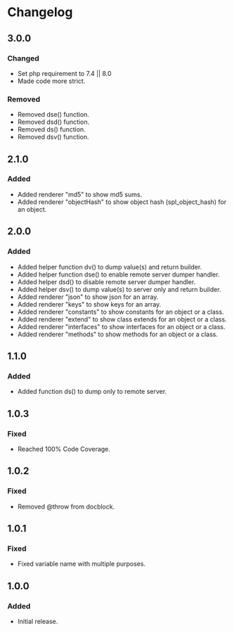 # Changelog

## 3.0.0

### Changed
- Set php requirement to 7.4 || 8.0
- Made code more strict.

### Removed
- Removed dse() function.
- Removed dsd() function.
- Removed ds() function.
- Removed dsv() function.

## 2.1.0

### Added
- Added renderer "md5" to show md5 sums.
- Added renderer "objectHash" to show object hash (spl_object_hash) for an object.

## 2.0.0

### Added
- Added helper function dv() to dump value(s) and return builder.
- Added helper function dse() to enable remote server dumper handler.
- Added helper dsd() to disable remote server dumper handler.
- Added helper dsv() to dump value(s) to server only and return builder.
- Added renderer "json" to show json for an array.
- Added renderer "keys" to show keys for an array.
- Added renderer "constants" to show constants for an object or a class.
- Added renderer "extend" to show class extends for an object or a class.
- Added renderer "interfaces" to show interfaces for an object or a class.
- Added renderer "methods" to show methods for an object or a class.

## 1.1.0

### Added
- Added function ds() to dump only to remote server.

## 1.0.3

### Fixed
- Reached 100% Code Coverage.

## 1.0.2

### Fixed
- Removed @throw from docblock.

## 1.0.1

### Fixed
- Fixed variable name with multiple purposes.

## 1.0.0

### Added
- Initial release.
